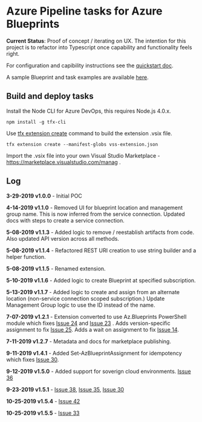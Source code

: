 # Azure Pipeline tasks for Azure Blueprints

**Current Status**: Proof of concept / iterating on UX. The intention for this project is to refactor into Typescript once capability and functionality feels right.

For configuration and capibility instructions see the [quickstart doc](./docs/overview.md).

A sample Blueprint and task examples are available [here](https://github.com/neilpeterson/blueprint-example).

## Build and deploy tasks

Install the Node CLI for Azure DevOps, this requires Node.js 4.0.x.

```
npm install -g tfx-cli
```

Use [tfx extension create](https://docs.microsoft.com/en-us/azure/devops/extend/get-started/node?WT.mc_id=none-github-nepeters&view=azure-devops) command to build the extension .vsix file.

```
tfx extension create --manifest-globs vss-extension.json
```

Import the .vsix file into your own Visual Studio Marketplace - https://marketplace.visualstudio.com/manag .

## Log

**3-29-2019 v1.0.0** - Initial POC

**4-14-2019 v1.1.0** - Removed UI for blueprint location and management group name. This is now inferred from the service connection. Updated docs with steps to create a service connection.

**5-08-2019 v1.1.3** - Added logic to remove / reestablish artifacts from code. Also updated API version across all methods.

**5-08-2019 v1.1.4** - Refactored REST URI creation to use string builder and a helper function.

**5-08-2019 v1.1.5** - Renamed extension.

**5-10-2019 v1.1.6** - Added logic to create Blueprint at specified subscription.

**5-13-2019 v1.1.7** - Added logic to create and assign from an alternate location (non-service connection scoped subscription.) Update Management Group logic to use the ID instead of the name.

**7-07-2019 v1.2.1** - Extension converted to use Az.Blueprints PowerShell module which fixes [Issue 24](https://github.com/neilpeterson/azure-blueprints-pipeline-tasks/issues/24) and [Issue 23](https://github.com/neilpeterson/azure-blueprints-pipeline-tasks/issues/23) . Adds version-specific assignment to fix [Issue 25](https://github.com/neilpeterson/azure-blueprints-pipeline-tasks/issues/25). Adds a wait on assignment to fix [Issue 14](https://github.com/neilpeterson/azure-blueprints-pipeline-tasks/issues/14).

**7-11-2019 v1.2.7** - Metadata and docs for marketplace publishing.

**9-11-2019 v1.4.1** - Added Set-AzBlueprintAssignment for idempotency which fixes [Issue 30](https://github.com/neilpeterson/azure-blueprints-pipeline-tasks/issues/30).

**9-12-2019 v1.5.0** - Added support for soverign cloud environments. [Issue 36](https://github.com/neilpeterson/azure-blueprints-pipeline-tasks/issues/36)

**9-23-2019 v1.5.1** - [Issue 38](https://github.com/neilpeterson/azure-blueprints-pipeline-tasks/issues/38), [Issue 35](https://github.com/neilpeterson/azure-blueprints-pipeline-tasks/issues/35), [Issue 30](https://github.com/neilpeterson/azure-blueprints-pipeline-tasks/issues/30)

**10-25-2019 v1.5.4** - [Issue 42](https://github.com/neilpeterson/azure-blueprints-pipeline-tasks/issues/42)

**10-25-2019 v1.5.5** - [Issue 33](https://github.com/neilpeterson/azure-blueprints-pipeline-tasks/issues/33)